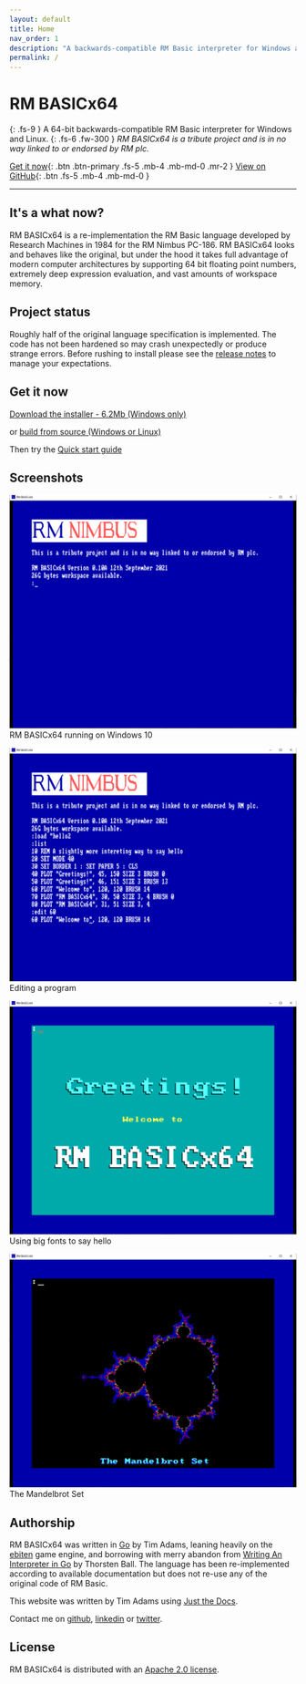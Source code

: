 ```yaml
---
layout: default
title: Home
nav_order: 1
description: "A backwards-compatible RM Basic interpreter for Windows and Linux"
permalink: /
---
```


# RM BASICx64
{: .fs-9 }
A 64-bit backwards-compatible RM Basic interpreter for Windows and Linux.
{: .fs-6 .fw-300 }
_RM BASICx64 is a tribute project and is in no way linked to or endorsed by RM plc._

[Get it now](#get-it-now){: .btn .btn-primary .fs-5 .mb-4 .mb-md-0 .mr-2 } [View on GitHub](https://github.com/adamstimb/rmbasicx64){: .btn .fs-5 .mb-4 .mb-md-0 }

---

## It's a what now?

RM BASICx64 is a re-implementation the RM Basic language developed by Research Machines in 1984 for the RM Nimbus PC-186.  RM BASICx64 looks and behaves like the original, but under the  hood it takes full advantage of modern computer architectures by supporting 64 bit floating point numbers, extremely deep expression evaluation, and vast amounts of workspace memory.

## Project status

Roughly half of the original language specification is implemented.  The code has not been hardened so may crash unexpectedly or produce strange errors.  Before rushing to install please see the [release notes](docs/releases.html) to manage your expectations.

## Get it now

[Download the installer - 6.2Mb (Windows only)](assets/downloads/rmbasicx64setup.exe)

or [build from source (Windows or Linux)](https://github.com/adamstimb/rmbasicx64)

Then try the [Quick start guide](docs/quickstart.html)

## Screenshots

![RM BASICx64 running on Windows 10](assets/images/interpreter-loaded.png)
RM BASICx64 running on Windows 10

![Editing a program](assets/images/editing-a-program.png)
Editing a program

![Greetings](assets/images/greetings.png)
Using big fonts to say hello

![Mandelbrot Set](assets/images/mandelbrot-set.png)
The Mandelbrot Set

## Authorship

RM BASICx64 was written in [Go](https://golang.org/) by Tim Adams, leaning heavily on the [ebiten](https://ebiten.org/) game engine, and borrowing with merry abandon from [Writing An Interpreter in Go](https://interpreterbook.com/) by Thorsten Ball.  The language has been re-implemented according to available documentation but does not re-use any of the original code of RM Basic.

This website was written by Tim Adams using [Just the Docs](https://pmarsceill.github.io/just-the-docs/).

Contact me on [github](https://github.com/adamstimb), [linkedin](linkedin.com/in/adamstimb) or [twitter](https://twitter.com/TimAdam80276952).

## License

RM BASICx64 is distributed with an [Apache 2.0 license](https://github.com/adamstimb/rmbasicx64/tree/master/LICENSE).


